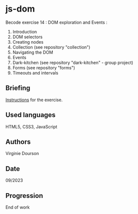 # js-dom
Becode exercise 14 : DOM exploration and Events :
1. Introduction
2. DOM selectors
3. Creating nodes
4. Collection (see repository "collection")
5. Navigating the DOM
6. Events
7. Dark-kitchen (see repository "dark-kitchen" - group project)
8. Forms (see repository "forms")
9. Timeouts and intervals

## Briefing
[Instructions](https://github.com/becodeorg/CRL-KELLER-6/tree/main/1.TRAIL/2.The-Hill/1.DOM) for the exercise.

## Used languages
HTML5, CSS3, JavaScript

## Authors
Virginie Dourson

## Date
09/2023

## Progression
End of work
